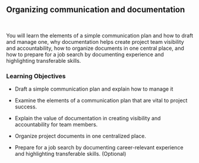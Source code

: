 ## Organizing communication and documentation

<br>

You will learn the elements of a simple communication plan and how to draft and manage one, why documentation helps create project team visibility and accountability, how to organize documents in one central place, and how to prepare for a job search by documenting experience and highlighting transferable skills.

### Learning Objectives

- Draft a simple communication plan and explain how to manage it

- Examine the elements of a communication plan that are vital to project success.

- Explain the value of documentation in creating visibility and accountability for team members.

- Organize project documents in one centralized place.

- Prepare for a job search by documenting career-relevant experience and highlighting transferable skills. (Optional)